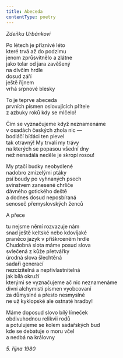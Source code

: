 ```yaml
---
title: Abeceda
contentType: poetry
---
```


<section>

_Zdeňku Urbánkovi_

Po létech je příznivé léto  
které trvá až do podzimu  
jenom zprůsvitnělo a zlátne  
jako tolar od jara zavěšený  
na dívčím hrdle  
dosud září  
ještě říjnem  
vrhá srpnové blesky

To je teprve abeceda  
prvních písmen oslovujících přítele  
z azbuky roků kdy se mlčelo!

Čím se vyznačujeme když neznamenáme  
v osadách českých zhola nic —  
bodláčí bídáci ten plevel  
tak otravný! My trvalí my trávy  
na kterých se popasou všední dny  
než nenadálá neděle je skropí rosou!

My ptačí budky neobydlené  
nadobro zmizelými ptáky  
psí boudy po vyhnaných psech  
svinstvem zanesené chrliče  
dávného gotického deště  
a dodnes dosud neposbíraná  
senoseč přemyslovských ženců

A přece

tu nejsme němí rozvazuje nám  
snad ještě keltské nebo kdovíjaké  
praněco jazyk v přiškrceném hrdle  
Chudobná slota máme posud slova  
svlečená z kůže přetvářky  
úrodná slova šlechtěná  
sadaři generací  
nezcizitelná a nepřivlastnitelná  
jak bílá okruží  
kterými se vyznačujeme ač nic neznamenáme  
divní alchymisti písmen vyobcovaní  
za důmyslné a přesto nesmyslné  
ne už kyklopské ale ostnaté hradby!

Máme doposud slovo bílý límeček  
obdivuhodnou relikvii rodů  
a potulujeme se kolem sadařských bud  
kde se debatuje o moru včel  
a nedbá na královny

_5\. října 1980_

</section>
